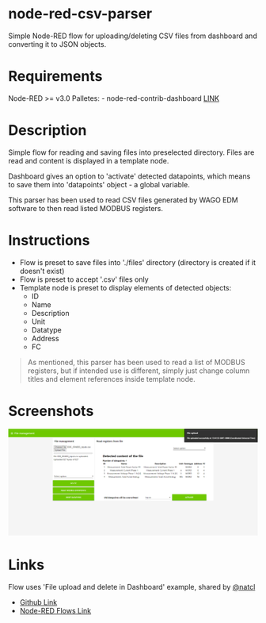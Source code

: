 # node-red-csv-parser
Simple Node-RED flow for uploading/deleting CSV files from dashboard and converting it to JSON objects.

# Requirements
Node-RED >= v3.0
  Palletes:
    - node-red-contrib-dashboard [LINK](https://flows.nodered.org/node/node-red-dashboard)

# Description
<p>Simple flow for reading and saving files into preselected directory.
Files are read and content is displayed in a template node.</p>

<p>Dashboard gives an option to 'activate' detected datapoints, which means to save them into 'datapoints' object -
a global variable.</p>

<p>This parser has been used to read CSV files generated by WAGO EDM software to then read listed MODBUS registers.</p>

# Instructions
- Flow is preset to save files into './files' directory (directory is created if it doesn't exist)
- Flow is preset to accept '.csv' files only
- Template node is preset to display elements of detected objects:
    - ID
    - Name
    - Description
    - Unit
    - Datatype
    - Address
    - FC
  
 > <p>As mentioned, this parser has been used to read a list of MODBUS registers, but if intended use is different, simply just change column titles and element references inside template node.</p>

# Screenshots
![csv-parser screenshot](/src/csv-parser.png)

# Links
Flow uses 'File upload and delete in Dashboard' example, shared by [@natcl](https://github.com/natcl)
- [Github Link](https://gist.github.com/natcl/5805a1141b1212d2c55c1781b9dbd15b)
- [Node-RED Flows Link](https://flows.nodered.org/flow/5805a1141b1212d2c55c1781b9dbd15b)
